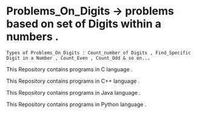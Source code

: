 # Problems_On_Digits -> problems based on set of Digits within a numbers .
    Types of Problems_On_Digits : Count_number of Digits , Find_Specific Digit in a Number , Count_Even , Count_Odd & so on...

This Repository contains programs in C language .

This Repository contains programs in C++ language .

This Repository contains programs in Java language .

This Repository contains programs in Python language .
